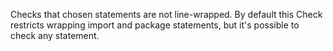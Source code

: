 Checks that chosen statements are not line-wrapped. By default this
Check restricts wrapping import and package statements, but it\'s
possible to check any statement.
